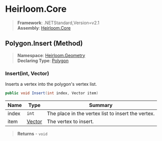 # Heirloom.Core

> **Framework**: .NETStandard,Version=v2.1  
> **Assembly**: [Heirloom.Core][0]

## Polygon.Insert (Method)

> **Namespace**: [Heirloom.Geometry][0]  
> **Declaring Type**: [Polygon][1]

### Insert(int, Vector)

Inserts a vertex into the polygon's vertex list.

```cs
public void Insert(int index, Vector item)
```

| Name  | Type        | Summary                                            |
|-------|-------------|----------------------------------------------------|
| index | `int`       | The place in the vertex list to insert the vertex. |
| item  | [Vector][2] | The vertex to insert.                              |

> **Returns** - `void`

[0]: ../../../Heirloom.Core.md
[1]: ../Polygon.md
[2]: ../../Heirloom/Vector.md
